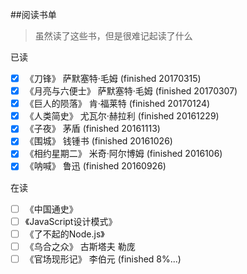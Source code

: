 ##阅读书单

> 虽然读了这些书，但是很难记起读了什么

已读
- [x] 《刀锋》 萨默塞特·毛姆 (finished 20170315)
- [x] 《月亮与六便士》 萨默塞特·毛姆 (finished 20170307)
- [x] 《巨人的陨落》 肯·福莱特 (finished 20170124)
- [x] 《人类简史》 尤瓦尔·赫拉利 (finished 20161229)
- [x] 《子夜》 茅盾 (finished 20161113)
- [x] 《围城》 钱锺书 (finished 20161026)
- [x] 《相约星期二》 米奇·阿尔博姆 (finished 2016106)
- [x] 《呐喊》 鲁迅 (finished 20160926)

在读
- [ ] 《中国通史》
- [ ] 《JavaScript设计模式》
- [ ] 《了不起的Node.js》
- [ ] 《乌合之众》 古斯塔夫 勒庞
- [ ] 《官场现形记》 李伯元 (finished 8%...)
